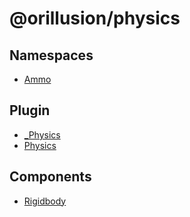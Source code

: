 # @orillusion/physics


## Namespaces

- [Ammo](modules/Ammo.md)

## Plugin

- [\_Physics](classes/Physics.md)
- [Physics](variables/Physics.md)

## Components

- [Rigidbody](classes/Rigidbody.md)
